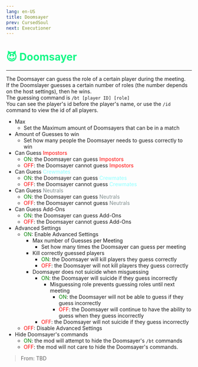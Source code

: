 ```yaml
---
lang: en-US
title: Doomsayer
prev: CursedSoul
next: Executioner
---
```


# <font color="#14f786">😈 <b>Doomsayer</b></font> <Badge text="Evil" type="tip" vertical="middle"/>
---

The Doomsayer can guess the role of a certain player during the meeting.<br>
If the Doomslayer guesses a certain number of roles (the number depends on the host settings), then he wins.<br>
The guessing command is `/bt [player ID] [role]`<br>
You can see the player's id before the player's name, or use the `/id` command to view the id of all players.
* Max
  * Set the Maximum amount of Doomsayers that can be in a match
* Amount of Guesses to win
  * Set how many people the Doomsayer needs to guess correctly to win
* Can Guess <font color=red>Impostors</font>
  * <font color=green>ON</font>: the Doomsayer can guess <font color=red>Impostors</font>
  * <font color=red>OFF</font>: the Doomsayer cannot guess <font color=red>Impostors</font>
* Can Guess <font color=#8cffff>Crewmates</font>
  * <font color=green>ON</font>: the Doomsayer can guess <font color=#8cffff>Crewmates</font>
  * <font color=red>OFF</font>: the Doomsayer cannot guess <font color=#8cffff>Crewmates</font>
* Can Guess <font color=#7f8c8d>Neutrals</font>
  * <font color=green>ON</font>: the Doomsayer can guess <font color=#7f8c8d>Neutrals</font>
  * <font color=red>OFF</font>: the Doomsayer cannot guess <font color=#7f8c8d>Neutrals</font>
* Can Guess Add-Ons
  * <font color=green>ON</font>: the Doomsayer can guess Add-Ons
  * <font color=red>OFF</font>: the Doomsayer cannot guess Add-Ons
* Advanced Settings
  * <font color=green>ON</font>: Enable Advanced Settings
    * Max number of Guesses per Meeting
      * Set how many times the Doomsayer can guess per meeting
    * Kill correctly guessed players
      * <font color=green>ON</font>: the Doomsayer will kill players they guess correctly
      * <font color=red>OFF</font>: the Doomsayer will not kill players they guess correctly
    * Doomsayer does not suicide when misguessing
      * <font color=green>ON</font>: the Doomsayer will suicide if they guess incorrectly
        * Misguessing role prevents guessing roles until next meeting
          * <font color=green>ON</font>: the Doomsayer will not be able to guess if they guess incorrectly
          * <font color=red>OFF</font>: the Doomsayer will continue to have the ability to guess when they guess incorrectly
      * <font color=red>OFF</font>: the Doomsayer will not suicide if they guess incorrectly
  * <font color=red>OFF</font>: Disable Advanced Settings
* Hide Doomsayer's commands
  * <font color=green>ON</font>: the mod will attempt to hide the Doomsayer's `/bt` commands
  * <font color=red>OFF</font>: the mod will not care to hide the Doomsayer's commands.

> From: TBD